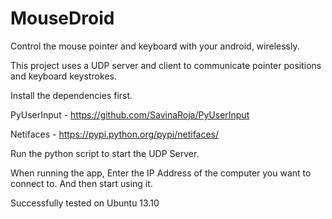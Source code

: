 # MouseDroid
Control the mouse pointer and keyboard with your android, wirelessly.

This project uses a UDP server and client to communicate pointer positions and keyboard keystrokes.

Install the dependencies first.

PyUserInput - https://github.com/SavinaRoja/PyUserInput

Netifaces - https://pypi.python.org/pypi/netifaces/

Run the python script to start the UDP Server.

When running the app, Enter the IP Address of the computer you want to connect to. And then start using it.

Successfully tested on Ubuntu 13.10
